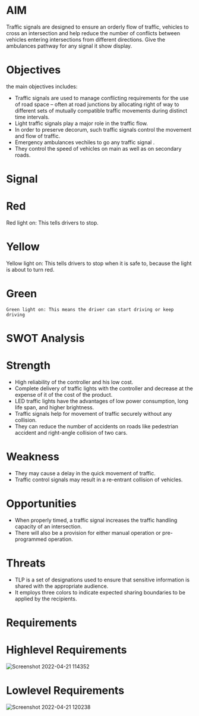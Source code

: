 # AIM
Traffic signals are designed to ensure an orderly flow of traffic,  vehicles to cross an intersection
and help reduce the number of conflicts between vehicles entering intersections from different directions. Give the ambulances pathway for any signal it show display. 

# Objectives
 the main objectives includes:
 
 * Traffic signals are used to manage conflicting requirements for the use of road space – often at road junctions 
   by allocating right of way to different sets of mutually compatible traffic movements during distinct time intervals.
 * Light traffic signals play a major role in the traffic flow.
 * In order to preserve decorum, such traffic signals control the movement and flow of traffic.
 * Emergency ambulances vechiles to go any traffic signal .
 * They control the speed of vehicles on main as well as on secondary roads.
 
 # Signal
 # Red
   Red light on: This tells drivers to stop.
 # Yellow
   Yellow light on: This tells drivers to stop when it is safe to, because the light is about to turn red.
 # Green
    Green light on: This means the driver can start driving or keep driving
 
 # SWOT Analysis
 
 # Strength
 * High reliability of the controller and his low cost.
 * Complete delivery of traffic lights with the controller and decrease at the expense of it of the cost of the product.
 * LED traffic lights have the advantages of low power consumption, long life span, and higher brightness.
 * Traffic signals help for movement of traffic securely without any collision. 
 * They can reduce the number of accidents on roads like pedestrian accident and right-angle collision of two cars.
 
 # Weakness
 * They may cause a delay in the quick movement of traffic.
 * Traffic control signals may result in a re-entrant collision of vehicles.
 # Opportunities
 * When properly timed, a traffic signal increases the traffic handling capacity of an intersection.
 * There will also be a provision for either manual operation or pre-programmed operation.
 # Threats
 * TLP is a set of designations used to ensure that sensitive information is shared with the appropriate audience.
 *  It employs  three colors to indicate expected sharing boundaries to be applied by the recipients.
 
 # Requirements
 # Highlevel Requirements
 ![Screenshot 2022-04-21 114352](https://user-images.githubusercontent.com/101981165/164386363-0f9d2e91-b5b7-4691-990c-7f8bb8d27603.png)

# Lowlevel Requirements
![Screenshot 2022-04-21 120238](https://user-images.githubusercontent.com/101981165/164388948-ffe9fcf1-8793-46ff-a409-1c12701673b3.png)


 
 
